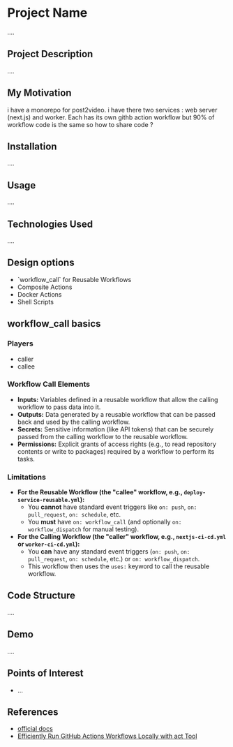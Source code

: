 <h1>Project Name</h1>
....



<h2>Project Description</h2>
....

<h2>My Motivation</h2>
i have a monorepo for post2video. i have there two services : web server (next.js) and worker. Each has its own githb action workflow but 90% of workflow code is the same so how to share code ?

<h2>Installation</h2>
....


<h2>Usage</h2>
....


<h2>Technologies Used</h2>
....


<h2>Design options</h2>
<ul>
    <li>`workflow_call` for Reusable Workflows</li>
    <li>Composite Actions</li>
    <li>Docker Actions</li>
    <li>Shell Scripts</li>
</ul>


<h2>workflow_call basics</h2>

<h3>Players</h3>
<ul>
<li>caller</li>
<li>callee</li>
</ul>

<h3>Workflow Call Elements</h3>
<ul>
        <li><strong>Inputs:</strong> Variables defined in a reusable workflow that allow the calling workflow to pass data into it.</li>
        <li><strong>Outputs:</strong> Data generated by a reusable workflow that can be passed back and used by the calling workflow.</li>
        <li><strong>Secrets:</strong> Sensitive information (like API tokens) that can be securely passed from the calling workflow to the reusable workflow.</li>
        <li><strong>Permissions:</strong> Explicit grants of access rights (e.g., to read repository contents or write to packages) required by a workflow to perform its tasks.</li>
    </ul>


<h3>Limitations</h3>
<ul>
    <li>
        <strong>For the Reusable Workflow (the "callee" workflow, e.g., <code>deploy-service-reusable.yml</code>):</strong>
        <ul>
            <li>You <strong>cannot</strong> have standard event triggers like <code>on: push</code>, <code>on: pull_request</code>, <code>on: schedule</code>, etc.</li>
            <li>You <strong>must</strong> have <code>on: workflow_call</code> (and optionally <code>on: workflow_dispatch</code> for manual testing).</li>
        </ul>
    </li>
    <li>
        <strong>For the Calling Workflow (the "caller" workflow, e.g., <code>nextjs-ci-cd.yml</code> or <code>worker-ci-cd.yml</code>):</strong>
        <ul>
            <li>You <strong>can</strong> have any standard event triggers (<code>on: push</code>, <code>on: pull_request</code>, <code>on: schedule</code>, etc.) or <code>on: workflow_dispatch</code>.</li>
            <li>This workflow then uses the <code>uses:</code> keyword to call the reusable workflow.</li>
        </ul>
    </li>
</ul>

<h2>Code Structure</h2>
....

<h2>Demo</h2>
....


<h2>Points of Interest</h2>
<ul>
    <li>...</li>
   
</ul>

<h2>References</h2>
<ul>
    <li><a href='https://docs.github.com/en/actions/sharing-automations/reusing-workflows'>official docs</a></li>
    <li><a href='https://www.youtube.com/watch?v=Mir-uLSQmwA'> Efficiently Run GitHub Actions Workflows Locally with act Tool </a></li>
   
</ul>

